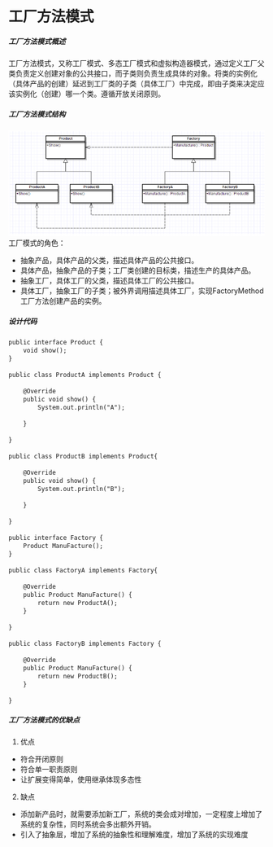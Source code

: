 工厂方法模式
========

##### 工厂方法模式概述
工厂方法模式，又称工厂模式、多态工厂模式和虚拟构造器模式，通过定义工厂父类负责定义创建对象的公共接口，而子类则负责生成具体的对象。将类的实例化（具体产品的创建）延迟到工厂类的子类（具体工厂）中完成，即由子类来决定应该实例化（创建）哪一个类。遵循开放关闭原则。

##### 工厂方法模式结构
![工厂方法模式](/doc/designPatterns/pic/工厂方法模式.png)
工厂模式的角色：
* 抽象产品，具体产品的父类，描述具体产品的公共接口。
* 具体产品，抽象产品的子类；工厂类创建的目标类，描述生产的具体产品。
* 抽象工厂，具体工厂的父类，描述具体工厂的公共接口。
* 具体工厂，抽象工厂的子类；被外界调用描述具体工厂，实现FactoryMethod工厂方法创建产品的实例。
##### 设计代码
```
public interface Product {
    void show();
}

public class ProductA implements Product {

    @Override
    public void show() {
        System.out.println("A");

    }

}

public class ProductB implements Product{

    @Override
    public void show() {
        System.out.println("B");

    }
    
}

public interface Factory {
    Product ManuFacture();
}

public class FactoryA implements Factory{

    @Override
    public Product ManuFacture() {
        return new ProductA();
    }
    
}

public class FactoryB implements Factory {

    @Override
    public Product ManuFacture() {
        return new ProductB();
    }

}

```
##### 工厂方法模式的优缺点
1. 优点
* 符合开闭原则
* 符合单一职责原则
* 让扩展变得简单，使用继承体现多态性
2. 缺点
* 添加新产品时，就需要添加新工厂，系统的类会成对增加，一定程度上增加了系统的复杂性，同时系统会多出额外开销。
* 引入了抽象层，增加了系统的抽象性和理解难度，增加了系统的实现难度
